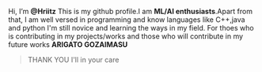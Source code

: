 Hi, I’m **@Hriitz**
This is my github profile.I am **ML/AI enthusiasts**.Apart from that, I am well versed in programming and know languages like C++,java and python
I'm still novice and learning the ways in my field.
For thoes who is contributing in my projects/works and those who will contribute in my future works
**ARIGATO GOZAIMASU**
>THANK YOU 
I'll in your care
